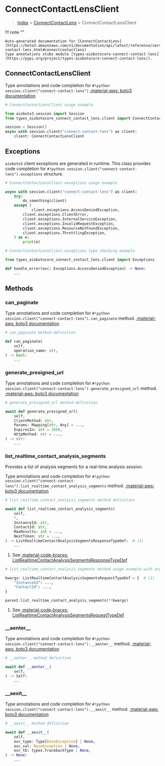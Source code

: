 # ConnectContactLensClient

> [Index](../README.md) > [ConnectContactLens](./README.md) > ConnectContactLensClient

!!! note ""

    Auto-generated documentation for [ConnectContactLens](https://boto3.amazonaws.com/v1/documentation/api/latest/reference/services/connect-contact-lens.html#connectcontactlens)
    type annotations stubs module [types-aiobotocore-connect-contact-lens](https://pypi.org/project/types-aiobotocore-connect-contact-lens/).

## ConnectContactLensClient

Type annotations and code completion for `#!python session.client("connect-contact-lens")`
[:material-aws: boto3 documentation](https://boto3.amazonaws.com/v1/documentation/api/latest/reference/services/connect-contact-lens.html#ConnectContactLens.Client)

```python
# ConnectContactLensClient usage example

from aioboto3.session import Session
from types_aiobotocore_connect_contact_lens.client import ConnectContactLensClient

session = Session()
async with session.client("connect-contact-lens") as client:
    client: ConnectContactLensClient
```

## Exceptions


`aioboto3` client exceptions are generated in runtime.
This class provides code completion for `#!python session.client("connect-contact-lens").exceptions` structure.

```python
# ConnectContactLensClient.exceptions usage example

async with session.client("connect-contact-lens") as client:
    try:
        do_something(client)
    except (
            client.exceptions.AccessDeniedException,
        client.exceptions.ClientError,
        client.exceptions.InternalServiceException,
        client.exceptions.InvalidRequestException,
        client.exceptions.ResourceNotFoundException,
        client.exceptions.ThrottlingException,
    ) as e:
        print(e)
```

```python
# ConnectContactLensClient.exceptions type checking example

from types_aiobotocore_connect_contact_lens.client import Exceptions

def handle_error(exc: Exceptions.AccessDeniedException) -> None:
    ...
```


## Methods


### can\_paginate



Type annotations and code completion for `#!python session.client("connect-contact-lens").can_paginate` method.
[:material-aws: boto3 documentation](https://boto3.amazonaws.com/v1/documentation/api/latest/reference/services/connect-contact-lens.html#ConnectContactLens.Client)

```python
# can_paginate method definition

def can_paginate(
    self,
    operation_name: str,
) -> bool:
    ...
```


### generate\_presigned\_url



Type annotations and code completion for `#!python session.client("connect-contact-lens").generate_presigned_url` method.
[:material-aws: boto3 documentation](https://boto3.amazonaws.com/v1/documentation/api/latest/reference/services/connect-contact-lens.html#ConnectContactLens.Client)

```python
# generate_presigned_url method definition

await def generate_presigned_url(
    self,
    ClientMethod: str,
    Params: Mapping[str, Any] = ...,
    ExpiresIn: int = 3600,
    HttpMethod: str = ...,
) -> str:
    ...
```


### list\_realtime\_contact\_analysis\_segments

Provides a list of analysis segments for a real-time analysis session.

Type annotations and code completion for `#!python session.client("connect-contact-lens").list_realtime_contact_analysis_segments` method.
[:material-aws: boto3 documentation](https://boto3.amazonaws.com/v1/documentation/api/latest/reference/services/connect-contact-lens.html#ConnectContactLens.Client)

```python
# list_realtime_contact_analysis_segments method definition

await def list_realtime_contact_analysis_segments(
    self,
    *,
    InstanceId: str,
    ContactId: str,
    MaxResults: int = ...,
    NextToken: str = ...,
) -> ListRealtimeContactAnalysisSegmentsResponseTypeDef:  # (1)
    ...
```

1. See [:material-code-braces: ListRealtimeContactAnalysisSegmentsResponseTypeDef](./type_defs.md#listrealtimecontactanalysissegmentsresponsetypedef)


```python
# list_realtime_contact_analysis_segments method usage example with argument unpacking

kwargs: ListRealtimeContactAnalysisSegmentsRequestTypeDef = {  # (1)
    "InstanceId": ...,
    "ContactId": ...,
}

parent.list_realtime_contact_analysis_segments(**kwargs)
```

1. See [:material-code-braces: ListRealtimeContactAnalysisSegmentsRequestTypeDef](./type_defs.md#listrealtimecontactanalysissegmentsrequesttypedef)

### \_\_aenter\_\_



Type annotations and code completion for `#!python session.client("connect-contact-lens").__aenter__` method.
[:material-aws: boto3 documentation](https://boto3.amazonaws.com/v1/documentation/api/latest/reference/services/connect-contact-lens.html#ConnectContactLens.Client)

```python
# __aenter__ method definition

await def __aenter__(
    self,
) -> Self:
    ...
```


### \_\_aexit\_\_



Type annotations and code completion for `#!python session.client("connect-contact-lens").__aexit__` method.
[:material-aws: boto3 documentation](https://boto3.amazonaws.com/v1/documentation/api/latest/reference/services/connect-contact-lens.html#ConnectContactLens.Client)

```python
# __aexit__ method definition

await def __aexit__(
    self,
    exc_type: Type[BaseException] | None,
    exc_val: BaseException | None,
    exc_tb: types.TracebackType | None,
) -> None:
    ...
```





